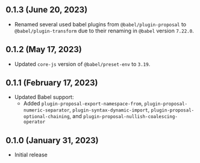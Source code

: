 ## 0.1.3 (June 20, 2023)

* Renamed several used babel plugins from `@babel/plugin-proposal` to `@babel/plugin-transform` due to their renaming in `@babel` version `7.22.0`.

## 0.1.2 (May 17, 2023)

* Updated `core-js` version of `@babel/preset-env` to `3.19`.

## 0.1.1 (February 17, 2023)

* Updated Babel support:
  * Added `plugin-proposal-export-namespace-from`, `plugin-proposal-numeric-separator`, `plugin-syntax-dynamic-import`, `plugin-proposal-optional-chaining`, and `plugin-proposal-nullish-coalescing-operator`

## 0.1.0 (January 31, 2023)

* Initial release
